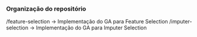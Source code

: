 ### Organização do repositório
/feature-selection -> Implementação do GA para Feature Selection
/imputer-selection -> Implementação do GA para Imputer Selection